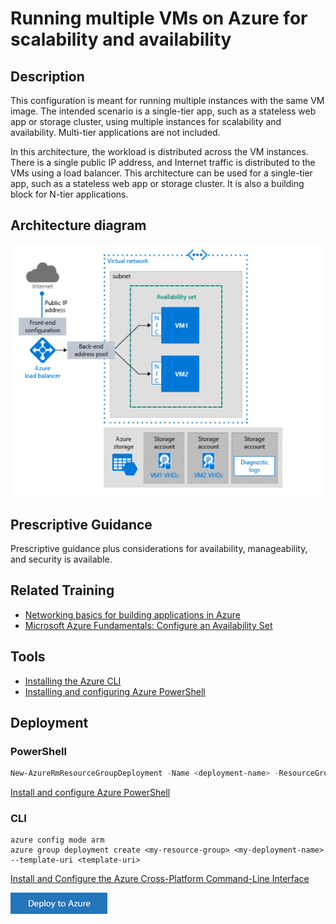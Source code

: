 # Running multiple VMs on Azure for scalability and availability

## Description
This configuration is meant for running multiple instances with the same VM image.  The intended scenario is a single-tier app, such as a stateless web app or storage cluster, using multiple instances for scalability and availability.  Multi-tier applications are not included.

In this architecture, the workload is distributed across the VM instances. There is a single public IP address, and Internet traffic is distributed to the VMs using a load balancer. This architecture can be used for a single-tier app, such as a stateless web app or storage cluster. It is also a building block for N-tier applications.

## Architecture diagram
![diagram](../images/multiVM.png)

## Prescriptive Guidance
Prescriptive  guidance plus considerations for availability, manageability, and security is available.

## Related Training
* [Networking basics for building applications in Azure](https://azure.microsoft.com/en-us/documentation/videos/azurecon-2015-networking-basics-for-building-applications-in-azure/)
* [Microsoft Azure Fundamentals:  Configure an Availability Set](https://azure.microsoft.com/en-us/documentation/articles/virtual-machines-windows-create-availability-set/)

## Tools
* [Installing the Azure CLI](https://azure.microsoft.com/en-us/documentation/articles/xplat-cli-install/)
* [Installing and configuring Azure PowerShell](https://azure.microsoft.com/en-us/documentation/articles/powershell-install-configure/)

## Deployment

### PowerShell
```PowerShell
New-AzureRmResourceGroupDeployment -Name <deployment-name> -ResourceGroupName <resource-group-name> -TemplateUri <template-uri>
```
[Install and configure Azure PowerShell](https://azure.microsoft.com/en-us/documentation/articles/powershell-install-configure/)

### CLI
```
azure config mode arm
azure group deployment create <my-resource-group> <my-deployment-name> --template-uri <template-uri>
```
[Install and Configure the Azure Cross-Platform Command-Line Interface](https://azure.microsoft.com/en-us/documentation/articles/xplat-cli-install/)


[![Deploy to Azure](../images/azurebtn.png)](https://portal.azure.com/#create/Microsoft.Template/uri/https%3A%2F%2Fraw.githubusercontent.com%2FAzure%2Fazure-quickstart-templates%2Fmaster%2F201-vm-sql-full-autopatching%2Fazuredeploy.json)
